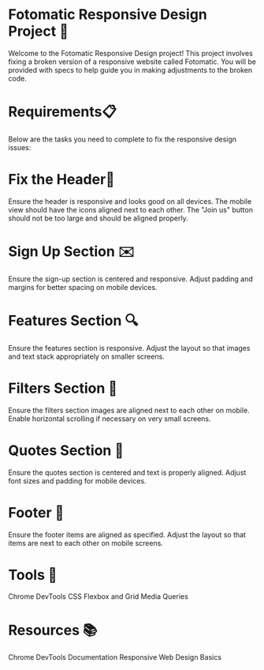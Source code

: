 
# Fotomatic Responsive Design Project 📸 
Welcome to the Fotomatic Responsive Design project! This project involves fixing a broken version of a responsive website called Fotomatic. You will be provided with specs to help guide you in making adjustments to the broken code.


# Requirements📋
Below are the tasks you need to complete to fix the responsive design issues:

# Fix the Header🧩 
Ensure the header is responsive and looks good on all devices.
The mobile view should have the icons aligned next to each other.
The "Join us" button should not be too large and should be aligned properly.

# Sign Up Section ✉️ 
Ensure the sign-up section is centered and responsive.
Adjust padding and margins for better spacing on mobile devices.

# Features Section 🔍
Ensure the features section is responsive.
Adjust the layout so that images and text stack appropriately on smaller screens.

# Filters Section 🎨
Ensure the filters section images are aligned next to each other on mobile.
Enable horizontal scrolling if necessary on very small screens.

# Quotes Section 📝
Ensure the quotes section is centered and text is properly aligned.
Adjust font sizes and padding for mobile devices.

# Footer 📄 
Ensure the footer items are aligned as specified.
Adjust the layout so that items are next to each other on mobile screens.


# Tools 🧰 
Chrome DevTools
CSS Flexbox and Grid
Media Queries


# Resources 📚
Chrome DevTools Documentation
Responsive Web Design Basics







